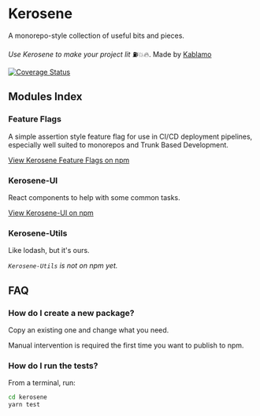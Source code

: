 # Kerosene

A monorepo-style collection of useful bits and pieces.

_Use Kerosene to make your project *lit*_ ⛽💥🔥. Made by [Kablamo](https://kablamo.com.au?ref=docs)

[![Coverage Status](https://coveralls.io/repos/github/KablamoOSS/kerosene/badge.svg?branch=master)](https://coveralls.io/github/KablamoOSS/kerosene?branch=master)

## Modules Index

### Feature Flags

A simple assertion style feature flag for use in CI/CD deployment pipelines, especially well suited to monorepos and Trunk Based Development.

[View Kerosene Feature Flags on npm](https://www.npmjs.com/package/@kablamo/kerosene-feature-flags)

### Kerosene-UI

React components to help with some common tasks.

[View Kerosene-UI on npm](https://www.npmjs.com/package/@kablamo/kerosene-ui)

### Kerosene-Utils

Like lodash, but it's ours.

_`Kerosene-Utils` is not on npm yet._

## FAQ

### How do I create a new package?

Copy an existing one and change what you need. 

Manual intervention is required the first time you want to publish to npm.

### How do I run the tests?

From a terminal, run:

```bash
cd kerosene
yarn test
```
